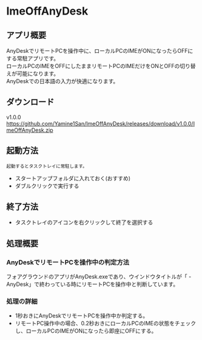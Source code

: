 # ImeOffAnyDesk

## アプリ概要

AnyDeskでリモートPCを操作中に、ローカルPCのIMEがONになったらOFFにする常駐アプリです。
<br>ローカルPCのIMEをOFFにしたままリモートPCのIMEだけをONとOFFの切り替えが可能になります。
<br>AnyDeskでの日本語の入力が快適になります。

## ダウンロード

v1.0.0<br>
https://github.com/Yamine1San/ImeOffAnyDesk/releases/download/v1.0.0/ImeOffAnyDesk.zip


## 起動方法

`起動するとタスクトレイに常駐します。`

* スタートアップフォルダに入れておく(おすすめ)
* ダブルクリックで実行する 


## 終了方法

* タスクトレイのアイコンを右クリックして終了を選択する<br>


## 処理概要


### AnyDeskでリモートPCを操作中の判定方法

フォアグラウンドのアプリがAnyDesk.exeであり、ウインドウタイトルが「 - AnyDesk」で終わっている時にリモートPCを操作中と判断しています。

### 処理の詳細

* 1秒おきにAnyDeskでリモートPCを操作中か判定する。
* リモートPC操作中の場合、0.2秒おきにローカルPCのIMEの状態をチェックし、ローカルPCのIMEがONになったら即座にOFFにする。

